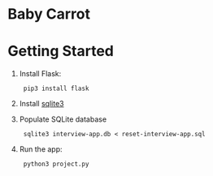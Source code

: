 # Baby Carrot

# Getting Started

1. Install Flask:

        pip3 install flask

1. Install [sqlite3](https://www.sqlite.org/download.html)

1. Populate SQLite database

        sqlite3 interview-app.db < reset-interview-app.sql

1. Run the app:

        python3 project.py
